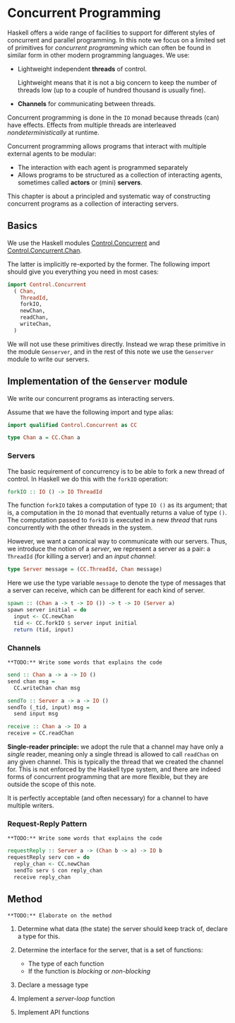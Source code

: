 # Concurrent Programming

Haskell offers a wide range of facilities to support for different
styles of concurrent and parallel programming. In this note we focus
on a limited set of primitives for *concurrent programming* which can
often be found in similar form in other modern programming
languages. We use:

 * Lightweight independent **threads** of control.

   Lightweight means that it is not a big concern to keep the number
   of threads low (up to a couple of hundred thousand is usually
   fine).

 * **Channels** for communicating between threads.

Concurrent programming is done in the `IO` monad because threads (can)
have effects. Effects from multiple threads are interleaved
*nondeterministically* at runtime.

Concurrent programming allows programs that interact with multiple
external agents to be modular:

 * The interaction with each agent is programmed separately
 * Allows programs to be structured as a collection of interacting
   agents, sometimes called **actors** or (mini) **servers**.

This chapter is about a principled and systematic way of constructing
concurrent programs as a collection of interacting servers.


## Basics

We use the Haskell modules
[Control.Concurrent](https://hackage.haskell.org/package/base-4.20.0.1/docs/Control-Concurrent.html)
and
[Control.Concurrent.Chan](https://hackage.haskell.org/package/base-4.20.0.1/docs/Control-Concurrent-Chan.html).

The latter is implicitly re-exported by the former. The following
import should give you everything you need in most cases:

```Haskell
import Control.Concurrent
  ( Chan,
    ThreadId,
    forkIO,
    newChan,
    readChan,
    writeChan,
  )
```

We will not use these primitives directly. Instead we wrap
these primitive in the module `Genserver`, and in the rest of this
note we use the `Genserver` module to write our servers.

## Implementation of the `Genserver` module

We write our concurrent programs as interacting servers.

Assume that we have the following import and type alias:

```Haskell
import qualified Control.Concurrent as CC

type Chan a = CC.Chan a
```


### Servers

The basic requirement of concurrency is to be able to fork a new
thread of control. In Haskell we do this with the `forkIO` operation:

```Haskell
forkIO :: IO () -> IO ThreadId
```

The function `forkIO` takes a computation of type `IO ()` as its
argument; that is, a computation in the `IO` monad that eventually
returns a value of type `()`. The computation passed to `forkIO` is
executed in a new *thread* that runs concurrently with the other
threads in the system.

However, we want a canonical way to communicate with our
servers. Thus, we introduce the notion of a *server*, we represent a
server as a pair: a `ThreadId` (for killing a server) and an *input channel*:

```Haskell
type Server message = (CC.ThreadId, Chan message)
```

Here we use the type variable `message` to denote the type of messages
that a server can receive, which can be different for each kind of server.


```Haskell
spawn :: (Chan a -> t -> IO ()) -> t -> IO (Server a)
spawn server initial = do
  input <- CC.newChan
  tid <- CC.forkIO $ server input initial
  return (tid, input)
```


### Channels

~~~admonish Warning
**TODO:** Write some words that explains the code
~~~

```Haskell
send :: Chan a -> a -> IO ()
send chan msg =
  CC.writeChan chan msg

sendTo :: Server a -> a -> IO ()
sendTo (_tid, input) msg =
  send input msg

receive :: Chan a -> IO a
receive = CC.readChan
```


**Single-reader principle:** we adopt the rule that a channel may have
only a *single* reader, meaning only a single thread is allowed to
call `readChan` on any given channel. This is typically the thread
that we created the channel for. This is not enforced by the Haskell
type system, and there are indeed forms of concurrent programming
that are more flexible, but they are outside the scope of this note.

It is perfectly acceptable (and often necessary) for a channel to have
multiple writers.


### Request-Reply Pattern

~~~admonish Warning
**TODO:** Write some words that explains the code
~~~

```Haskell
requestReply :: Server a -> (Chan b -> a) -> IO b
requestReply serv con = do
  reply_chan <- CC.newChan
  sendTo serv $ con reply_chan
  receive reply_chan
```


## Method

~~~admonish Warning
**TODO:** Elaborate on the method
~~~


1. Determine what data (the state) the server should keep track of,
   declare a type for this.

2. Determine the interface for the server, that is a set of functions:

   - The type of each function
   - If the function is *blocking* or *non-blocking*

3. Declare a message type

4. Implement a *server-loop* function

5. Implement API functions
